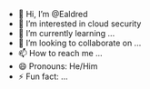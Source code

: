- 👋 Hi, I’m @Ealdred
- 👀 I’m interested in cloud security
- 🌱 I’m currently learning ...
- 💞️ I’m looking to collaborate on ...
- 📫 How to reach me ...
- 😄 Pronouns: He/Him
- ⚡ Fun fact: ...

<!---
Ealdred/Ealdred is a ✨ special ✨ repository because its `README.md` (this file) appears on your GitHub profile.
You can click the Preview link to take a look at your changes.
--->
